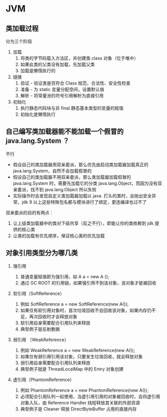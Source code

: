 # JVM

## 类加载过程

分为三个阶段

1. 加载
   1. 将类的字节码载入方法区，并创建类.class 对象（位于堆中）
   2. 如果此类的父类没有加载，先加载父类
   3. 加载是懒惰执行的
2. 链接
   1. 验证 - 验证类是否符合 Class 规范，合法性、安全性检查
   2. 准备 - 为 static 变量分配空间，设置默认值
   3. 解析 - 将常量池的符号引用解析为直接引用
3. 初始化
   1. 执行静态代码块与非 final 静态基本类型的变量的赋值
   2. 初始化是懒惰执行

## 自己编写类加载器能不能加载一个假冒的 java.lang.System ？

不行

- 假设自己的类加载器用双亲委派，那么优先由启动类加载器加载真正的 java.lang.System，自然不会加载假冒的
- 假设自己的类加载器不用双亲委派，那么类加载器加载假冒的 java.lang.System 时，需要先加载它的分类 java.lang.Object，而因为没有双亲委派，找不到 java.lang.Object 所以失败
- 实际操作时会发现自定义类加载器加载以 java. 打头的类时，会抛出安全异常，jdk 9 以上这些特殊包名都与模块进行了绑定，更连编译也过不了

双亲委派的目的有两点：

1. 让上级类加载器中的类对下级共享（反之不行），即能让你的类依赖到 jdk 提供的核心类
2. 让类的加载有优先顺序，保证核心类的优先加载

## 对象引用类型分为哪几类

1. 强引用
   1. 普通变量赋值即为强引用，如 A a = new A ();
   2. 通过 GC ROOT 的引用链，如果强引用不到该对象，该对象才能被回收

2. 软引用（SoftReference）
   1. 例如 SoftReference a = new SoftReference(new A());
   2. 如果仅有软引用对象时，首次垃圾回收不会回收该对象，如果内存仍不足，再次回收时才会释放对象
   3. 软引用自身需要配合引用队列来释放
   4. 典型例子是反射数据

3. 弱引用 （WeakReference）
   1. 例如 WeakReference a = new WeakReference(new A());
   2. 如果仅有弱引用引用该对象，只要发生垃圾回收，就会释放对象
   3. 弱引用自身需要配合引用队列来释放
   4. 典型例子就是 ThreadLocalMap 中的 Entry 对象创建

4. 虚引用（PhantomReference）
   1. 例如 PhantomReference a = new PhantomReference(new A());
   2. 必须配合引用队列一起使用，当虚引用引用的对象被回收时，会将虚引用对象入队，由 Reference Handler 线程释放其关联的外部资源
   3. 典型例子是 Cleaner 释放 DirectByteBuffer 占用的直接内存
